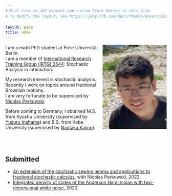 ```yaml
---
# Feel free to add content and custom Front Matter to this file.
# To modify the layout, see https://jekyllrb.com/docs/themes/#overriding-theme-defaults

layout: page
title: Home
---
```


<img style="float: right;" src="./pictures/selfie.jpg" width="200"/>

I am a math PhD student at Freie Universität Berlin.  
I am a member of [International Research Training Group (IRTG) 2544](https://www3.math.tu-berlin.de/stoch/IRTG/): Stochastic Analysis in Interaction. 

My research interest is stochastic analysis. Recently I work on topics around fractional Brownian motions.  
I am very fortunate to be supervised by [Nicolas Perkowski](https://www.mi.fu-berlin.de/math/groups/stoch/members/Professors/perkowski.html).  

Before coming to Germany, I obtained M.S. from Kyushu University (supervised by [Yuzuru Inahama](https://www2.math.kyushu-u.ac.jp/~inahama/)) and B.S. from Kobe University (supervised by [Naotaka Kajino](https://www.kurims.kyoto-u.ac.jp/~nkajino/)). 

<br/><br/>

## Submitted
* [An extension of the stochastic sewing lemma and applications to fractional stochastic calculus](https://arxiv.org/abs/2206.01686), with Nicolas Perkowski, 2022. 
* [Integrated density of states of the Anderson Hamiltonian with two-dimensional white noise](https://arxiv.org/abs/2011.09180), 2020. 
